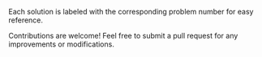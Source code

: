 Each solution is labeled with the corresponding problem number for easy reference.

Contributions are welcome! Feel free to submit a pull request for any improvements or modifications.
